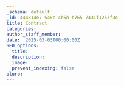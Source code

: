 ```yaml
---
_schema: default
_id: 444814e7-548c-4b5b-b765-7431f1253f3c
title: Contract
categories:
author_staff_member:
date: '2025-03-03T00:00:00Z'
SEO_options:
  title:
  description:
  image:
  prevent_indexing: false
blurb:
---
```

